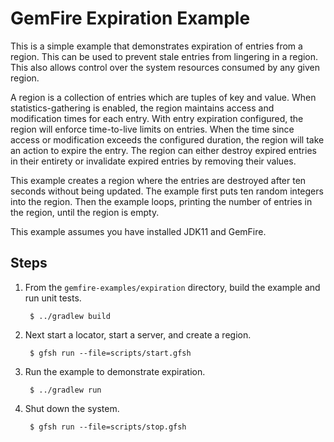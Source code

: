 <!--
  ~ Copyright (c) VMware, Inc. 2023. All rights reserved.
  ~ SPDX-License-Identifier: Apache-2.0
  -->
<!--
Licensed to the Apache Software Foundation (ASF) under one or more
contributor license agreements.  See the NOTICE file distributed with
this work for additional information regarding copyright ownership.
The ASF licenses this file to You under the Apache License, Version 2.0
(the "License"); you may not use this file except in compliance with
the License.  You may obtain a copy of the License at

     http://www.apache.org/licenses/LICENSE-2.0

Unless required by applicable law or agreed to in writing, software
distributed under the License is distributed on an "AS IS" BASIS,
WITHOUT WARRANTIES OR CONDITIONS OF ANY KIND, either express or implied.
See the License for the specific language governing permissions and
limitations under the License.
-->

# GemFire Expiration Example

This is a simple example that demonstrates expiration of entries from a region. This can be used to
prevent stale entries from lingering in a region. This also allows control over the system resources
consumed by any given region.

A region is a collection of entries which are tuples of key and value. When statistics-gathering is
enabled, the region maintains access and modification times for each entry. With entry expiration
configured, the region will enforce time-to-live limits on entries. When the time since access or
modification exceeds the configured duration, the region will take an action to expire the entry.
The region can either destroy expired entries in their entirety or invalidate expired entries by
removing their values.

This example creates a region where the entries are destroyed after ten seconds without being
updated. The example first puts ten random integers into the region. Then the example loops,
printing the number of entries in the region, until the region is empty.

This example assumes you have installed JDK11 and GemFire.

## Steps

1. From the `gemfire-examples/expiration` directory, build the example and
   run unit tests.

        $ ../gradlew build

2. Next start a locator, start a server, and create a region.

        $ gfsh run --file=scripts/start.gfsh

3. Run the example to demonstrate expiration.

        $ ../gradlew run

4. Shut down the system.

        $ gfsh run --file=scripts/stop.gfsh
